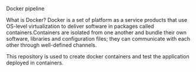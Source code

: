 Docker pipeline

What is Docker?
Docker is a set of platform as a service products that use OS-level virtualization to deliver software in packages called containers.Containers are isolated from one another and bundle their own software, libraries and configuration files; they can communicate with each other through well-defined channels.

This repository is used to create docker containers and test the application deployed in containers.


